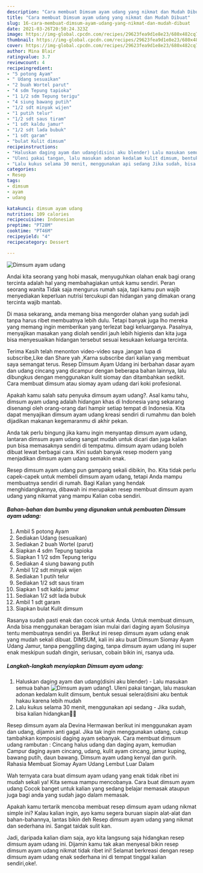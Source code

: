 ```yaml
---
description: "Cara membuat Dimsum ayam udang yang nikmat dan Mudah Dibuat"
title: "Cara membuat Dimsum ayam udang yang nikmat dan Mudah Dibuat"
slug: 16-cara-membuat-dimsum-ayam-udang-yang-nikmat-dan-mudah-dibuat
date: 2021-03-26T20:50:24.323Z
image: https://img-global.cpcdn.com/recipes/29623fea9d1e8e23/680x482cq70/dimsum-ayam-udang-foto-resep-utama.jpg
thumbnail: https://img-global.cpcdn.com/recipes/29623fea9d1e8e23/680x482cq70/dimsum-ayam-udang-foto-resep-utama.jpg
cover: https://img-global.cpcdn.com/recipes/29623fea9d1e8e23/680x482cq70/dimsum-ayam-udang-foto-resep-utama.jpg
author: Mina Blair
ratingvalue: 3.7
reviewcount: 4
recipeingredient:
- "5 potong Ayam"
- " Udang sesuaikan"
- "2 buah Wortel parut"
- "4 sdm Tepung tapioka"
- "1 1/2 sdm Tepung terigu"
- "4 siung bawang putih"
- "1/2 sdt minyak wijen"
- "1 putih telur"
- "1/2 sdt saus tiram"
- "1 sdt kaldu jamur"
- "1/2 sdt lada bubuk"
- "1 sdt garam"
- "bulat Kulit dimsum"
recipeinstructions:
- "Haluskan daging ayam dan udang(disini aku blender) Lalu masukan semua bahan"
- "Uleni pakai tangan, lalu masukan adonan kedalam kulit dimsum, bentuk sesuai selera(disini aku bentuk hakau karena lebih mudah"
- "Lalu kukus selama 30 menit, menggunakan api sedang Jika sudah, bisa kalian hidangkan🤤😁"
categories:
- Resep
tags:
- dimsum
- ayam
- udang

katakunci: dimsum ayam udang 
nutrition: 109 calories
recipecuisine: Indonesian
preptime: "PT28M"
cooktime: "PT46M"
recipeyield: "4"
recipecategory: Dessert

---
```



![Dimsum ayam udang](https://img-global.cpcdn.com/recipes/29623fea9d1e8e23/680x482cq70/dimsum-ayam-udang-foto-resep-utama.jpg)

Andai kita seorang yang hobi masak, menyuguhkan olahan enak bagi orang tercinta adalah hal yang membahagiakan untuk kamu sendiri. Peran seorang  wanita Tidak saja mengurus rumah saja, tapi kamu pun wajib menyediakan keperluan nutrisi tercukupi dan hidangan yang dimakan orang tercinta wajib mantab.

Di masa  sekarang, anda memang bisa mengorder olahan yang sudah jadi tanpa harus ribet membuatnya lebih dulu. Tetapi banyak juga lho mereka yang memang ingin memberikan yang terlezat bagi keluarganya. Pasalnya, menyajikan masakan yang diolah sendiri jauh lebih higienis dan kita juga bisa menyesuaikan hidangan tersebut sesuai kesukaan keluarga tercinta. 

Terima Kasih telah menonton video-video saya ,jangan lupa di subscribe,Like dan Share yah ,Karna subscribe dari kalian yang membuat saya semangat terus. Resep Dimsum Ayam Udang ini berbahan dasar ayam dan udang cincang yang dicampur dengan beberapa bahan lainnya, lalu dibungkus dengan menggunakan kulit siomay dan ditambahkan sedikit. Cara membuat dimsum atau siomay ayam udang dari koki profesional.

Apakah kamu salah satu penyuka dimsum ayam udang?. Asal kamu tahu, dimsum ayam udang adalah hidangan khas di Indonesia yang sekarang disenangi oleh orang-orang dari hampir setiap tempat di Indonesia. Kita dapat menyajikan dimsum ayam udang kreasi sendiri di rumahmu dan boleh dijadikan makanan kegemaranmu di akhir pekan.

Anda tak perlu bingung jika kamu ingin menyantap dimsum ayam udang, lantaran dimsum ayam udang sangat mudah untuk dicari dan juga kalian pun bisa memasaknya sendiri di tempatmu. dimsum ayam udang boleh dibuat lewat berbagai cara. Kini sudah banyak resep modern yang menjadikan dimsum ayam udang semakin enak.

Resep dimsum ayam udang pun gampang sekali dibikin, lho. Kita tidak perlu capek-capek untuk membeli dimsum ayam udang, tetapi Anda mampu membuatnya sendiri di rumah. Bagi Kalian yang hendak menghidangkannya, dibawah ini merupakan resep membuat dimsum ayam udang yang nikamat yang mampu Kalian coba sendiri.

<!--inarticleads1-->

##### Bahan-bahan dan bumbu yang digunakan untuk pembuatan Dimsum ayam udang:

1. Ambil 5 potong Ayam
1. Sediakan  Udang (sesuaikan)
1. Sediakan 2 buah Wortel (parut)
1. Siapkan 4 sdm Tepung tapioka
1. Siapkan 1 1/2 sdm Tepung terigu
1. Sediakan 4 siung bawang putih
1. Ambil 1/2 sdt minyak wijen
1. Sediakan 1 putih telur
1. Sediakan 1/2 sdt saus tiram
1. Siapkan 1 sdt kaldu jamur
1. Sediakan 1/2 sdt lada bubuk
1. Ambil 1 sdt garam
1. Siapkan bulat Kulit dimsum


Rasanya sudah pasti enak dan cocok untuk Anda. Untuk membuat dimsum, Anda bisa menggunakan beragam isian mulai dari daging ayam Solusinya tentu membuatnya sendiri ya. Berikut ini resep dimsum ayam udang enak yang mudah sekali dibuat. DIMSUM, kali ini aku buat Dimsum Siomay Ayam Udang Jamur, tanpa penggiling daging, tanpa dimsum ayam udang ini super enak meskipun sudah dingin, seriusan, cobain bikin ini, rsanya uda. 

<!--inarticleads2-->

##### Langkah-langkah menyiapkan Dimsum ayam udang:

1. Haluskan daging ayam dan udang(disini aku blender) - Lalu masukan semua bahan
<img src="https://img-global.cpcdn.com/steps/51e662e8b86926b2/160x128cq70/dimsum-ayam-udang-langkah-memasak-1-foto.jpg" alt="Dimsum ayam udang">1. Uleni pakai tangan, lalu masukan adonan kedalam kulit dimsum, bentuk sesuai selera(disini aku bentuk hakau karena lebih mudah
1. Lalu kukus selama 30 menit, menggunakan api sedang - Jika sudah, bisa kalian hidangkan🤤😁


Resep dimsum ayam ala Devina Hermawan berikut ini menggunakan ayam dan udang, dijamin anti gagal. Jika tak ingin menggunakan udang, cukup tambahkan komposisi daging ayam sebanyak. Cara membuat dimsum udang rambutan : Cincang halus udang dan daging ayam, kemudian Campur daging ayam cincang, udang, kulit ayam cincang, jamur kuping, bawang putih, daun bawang. Dimsum ayam udang kenyal dan gurih. Rahasia Membuat Siomay Ayam Udang Lembut Luar Dalam 

Wah ternyata cara buat dimsum ayam udang yang enak tidak ribet ini mudah sekali ya! Kita semua mampu mencobanya. Cara buat dimsum ayam udang Cocok banget untuk kalian yang sedang belajar memasak ataupun juga bagi anda yang sudah jago dalam memasak.

Apakah kamu tertarik mencoba membuat resep dimsum ayam udang nikmat simple ini? Kalau kalian ingin, ayo kamu segera buruan siapin alat-alat dan bahan-bahannya, lantas bikin deh Resep dimsum ayam udang yang nikmat dan sederhana ini. Sangat taidak sulit kan. 

Jadi, daripada kalian diam saja, ayo kita langsung saja hidangkan resep dimsum ayam udang ini. Dijamin kamu tak akan menyesal bikin resep dimsum ayam udang nikmat tidak ribet ini! Selamat berkreasi dengan resep dimsum ayam udang enak sederhana ini di tempat tinggal kalian sendiri,oke!.

